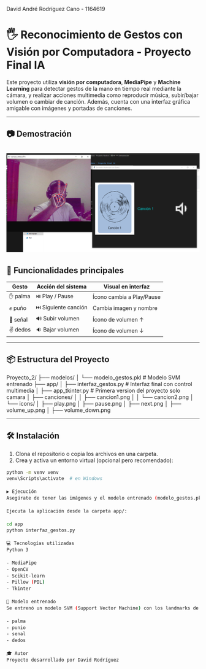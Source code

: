 David André Rodríguez Cano - 1164619

# 🖐️ Reconocimiento de Gestos con Visión por Computadora - Proyecto Final IA

Este proyecto utiliza **visión por computadora**, **MediaPipe** y **Machine Learning** para detectar gestos de la mano en tiempo real mediante la cámara, y realizar acciones multimedia como reproducir música, subir/bajar volumen o cambiar de canción. Además, cuenta con una interfaz gráfica amigable con imágenes y portadas de canciones.

---

## 📷 Demostración

![alt text](image.png)
---

## 🎯 Funcionalidades principales

| Gesto         | Acción del sistema       | Visual en interfaz        |
|---------------|--------------------------|----------------------------|
| ✋ palma       | ⏯️ Play / Pause           | Ícono cambia a Play/Pause |
| ✊ puño        | ⏭️ Siguiente canción       | Cambia imagen y nombre    |
| 🤙 señal       | 🔊 Subir volumen          | Ícono de volumen ↑        |
| ✌️ dedos       | 🔉 Bajar volumen          | Ícono de volumen ↓        |

---

## 📦 Estructura del Proyecto

Proyecto_2/
├── modelos/
│ └── modelo_gestos.pkl # Modelo SVM entrenado
├── app/
│ ├── interfaz_gestos.py # Interfaz final con control multimedia
│ ├── app_tkinter.py # Primera version del proyecto solo camara
│ ├── canciones/
│ │ ├── cancion1.png
│ │ └── cancion2.png
│ └── icons/
│ ├── play.png
│ ├── pause.png
│ ├── next.png
│ ├── volume_up.png
│ ├── volume_down.png

---

## 🛠️ Instalación

1. Clona el repositorio o copia los archivos en una carpeta.
2. Crea y activa un entorno virtual (opcional pero recomendado):

```bash
python -m venv venv
venv\Scripts\activate  # en Windows

▶️ Ejecución
Asegúrate de tener las imágenes y el modelo entrenado (modelo_gestos.pkl) en las rutas correctas.

Ejecuta la aplicación desde la carpeta app/:

cd app
python interfaz_gestos.py

💻 Tecnologías utilizadas
Python 3

- MediaPipe
- OpenCV
- Scikit-learn
- Pillow (PIL)
- Tkinter

🤖 Modelo entrenado
Se entrenó un modelo SVM (Support Vector Machine) con los landmarks de MediaPipe Hands para 4 gestos:

- palma
- punio
- senal
- dedos

🎓 Autor
Proyecto desarrollado por David Rodríguez
